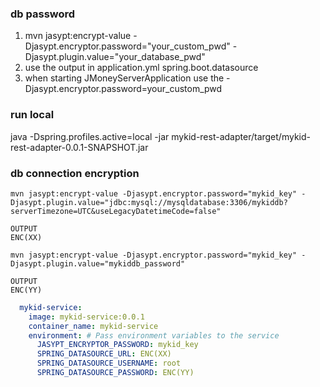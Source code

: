 ### db password
 1. mvn jasypt:encrypt-value -Djasypt.encryptor.password="your_custom_pwd" -Djasypt.plugin.value="your_database_pwd"
 2. use the output in application.yml spring.boot.datasource
 3. when starting JMoneyServerApplication use the -Djasypt.encryptor.password=your_custom_pwd


### run local
  java -Dspring.profiles.active=local -jar mykid-rest-adapter/target/mykid-rest-adapter-0.0.1-SNAPSHOT.jar
  
### db connection encryption
    mvn jasypt:encrypt-value -Djasypt.encryptor.password="mykid_key" -Djasypt.plugin.value="jdbc:mysql://mysqldatabase:3306/mykiddb?serverTimezone=UTC&useLegacyDatetimeCode=false"

    OUTPUT
    ENC(XX)

    mvn jasypt:encrypt-value -Djasypt.encryptor.password="mykid_key" -Djasypt.plugin.value="mykiddb_password"

    OUTPUT
    ENC(YY)

```yml
  mykid-service:
    image: mykid-service:0.0.1
    container_name: mykid-service
    environment: # Pass environment variables to the service
      JASYPT_ENCRYPTOR_PASSWORD: mykid_key
      SPRING_DATASOURCE_URL: ENC(XX)
      SPRING_DATASOURCE_USERNAME: root
      SPRING_DATASOURCE_PASSWORD: ENC(YY)
```
